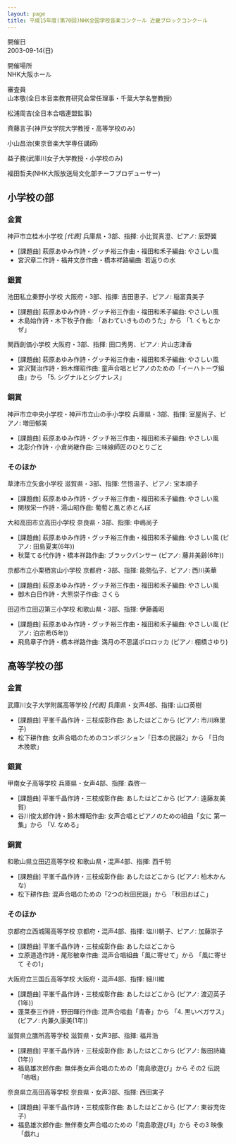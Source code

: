 ```yaml
---
layout: page
title: 平成15年度(第70回)NHK全国学校音楽コンクール 近畿ブロックコンクール
---
```

開催日  
2003-09-14(日)

開催場所  
NHK大阪ホール

審査員  
山本敬(全日本音楽教育研究会常任理事・千葉大学名誉教授)

松浦周吉(全日本合唱連盟監事)

斉藤言子(神戸女学院大学教授・高等学校のみ)

小山昌治(東京音楽大学専任講師)

益子務(武庫川女子大学教授・小学校のみ)

福田哲夫(NHK大阪放送局文化部チーフプロデューサー)

小学校の部
----------

### 金賞

<span class="choir-name">神戸市立桂木小学校</span> *\[代表\]*
兵庫県・3部、指揮: 小比賀真澄、ピアノ: 辰野翼
-   \[課題曲\] 萩原あゆみ作詩・グッチ裕三作曲・福田和禾子編曲: やさしい風
-   宮沢章二作詩・福井文彦作曲・橋本祥路編曲: 若返りの水

### 銀賞

<span class="choir-name">池田私立秦野小学校</span>
大阪府・3部、指揮: 吉田恵子、ピアノ: 稲富貴美子
-   \[課題曲\] 萩原あゆみ作詩・グッチ裕三作曲・福田和禾子編曲: やさしい風
-   木島始作詩・木下牧子作曲: 「あわていきもののうた」から 「1. くもとかぜ」

<span class="choir-name">関西創価小学校</span>
大阪府・3部、指揮: 田口秀男、ピアノ: 片山志津香
-   \[課題曲\] 萩原あゆみ作詩・グッチ裕三作曲・福田和禾子編曲: やさしい風
-   宮沢賢治作詩・鈴木輝昭作曲: 童声合唱とピアノのための「イーハトーヴ組曲」から 「5. シグナルとシグナレス」

### 銅賞

<span class="choir-name">神戸市立中央小学校・神戸市立山の手小学校</span>
兵庫県・3部、指揮: 室屋尚子、ピアノ: 増田郁美
-   \[課題曲\] 萩原あゆみ作詩・グッチ裕三作曲・福田和禾子編曲: やさしい風
-   北彰介作詩・小倉尚継作曲: 三味線師匠のひとりごと

### そのほか

<span class="choir-name">草津市立矢倉小学校</span>
滋賀県・3部、指揮: 竺悟温子、ピアノ: 宝本順子
-   \[課題曲\] 萩原あゆみ作詩・グッチ裕三作曲・福田和禾子編曲: やさしい風
-   関根栄一作詩・湯山昭作曲: 葡萄と風と赤とんぼ

<span class="choir-name">大和高田市立高田小学校</span>
奈良県・3部、指揮: 中嶋尚子
-   \[課題曲\] 萩原あゆみ作詩・グッチ裕三作曲・福田和禾子編曲: やさしい風 (ピアノ: 田島夏実(6年))
-   秋葉てる代作詩・橋本祥路作曲: ブラックパンサー (ピアノ: 藤井美齢(6年))

<span class="choir-name">京都市立小栗栖宮山小学校</span>
京都府・3部、指揮: 能勢弘子、ピアノ: 西川美華
-   \[課題曲\] 萩原あゆみ作詩・グッチ裕三作曲・福田和禾子編曲: やさしい風
-   御木白日作詩・大熊崇子作曲: さくら

<span class="choir-name">田辺市立田辺第三小学校</span>
和歌山県・3部、指揮: 伊藤義昭
-   \[課題曲\] 萩原あゆみ作詩・グッチ裕三作曲・福田和禾子編曲: やさしい風 (ピアノ: 泊宗希(5年))
-   飛鳥章子作詩・橋本祥路作曲: 満月の不思議ポロロッカ (ピアノ: 棚橋さゆり)

高等学校の部
------------

### 金賞

<span class="choir-name">武庫川女子大学附属高等学校</span> *\[代表\]*
兵庫県・女声4部、指揮: 山口英樹
-   \[課題曲\] 平峯千晶作詩・三枝成彰作曲: あしたはどこから (ピアノ: 市川麻里子)
-   松下耕作曲: 女声合唱のためのコンポジション「日本の民謡2」から 「日向木挽歌」

### 銀賞

<span class="choir-name">甲南女子高等学校</span>
兵庫県・女声4部、指揮: 森啓一
-   \[課題曲\] 平峯千晶作詩・三枝成彰作曲: あしたはどこから (ピアノ: 遠藤友美賀)
-   谷川俊太郎作詩・鈴木輝昭作曲: 女声合唱とピアノのための組曲「女に 第一集」から 「Ⅴ. なめる」

### 銅賞

<span class="choir-name">和歌山県立田辺高等学校</span>
和歌山県・混声4部、指揮: 西千明
-   \[課題曲\] 平峯千晶作詩・三枝成彰作曲: あしたはどこから (ピアノ: 柏木かんな)
-   松下耕作曲: 混声合唱のための「2つの秋田民謡」から 「秋田おばこ」

### そのほか

<span class="choir-name">京都府立西城陽高等学校</span>
京都府・混声4部、指揮: 塩川朝子、ピアノ: 加藤崇子
-   \[課題曲\] 平峯千晶作詩・三枝成彰作曲: あしたはどこから
-   立原道造作詩・尾形敏幸作曲: 混声合唱組曲「風に寄せて」から 「風に寄せて その1」

<span class="choir-name">大阪府立三国丘高等学校</span>
大阪府・混声4部、指揮: 細川維
-   \[課題曲\] 平峯千晶作詩・三枝成彰作曲: あしたはどこから (ピアノ: 渡辺英子(1年))
-   蓬莱泰三作詩・野田暉行作曲: 混声合唱曲「青春」から 「4. 黒いペガサス」 (ピアノ: 内兼久康美(1年))

<span class="choir-name">滋賀県立膳所高等学校</span>
滋賀県・女声3部、指揮: 福井浩
-   \[課題曲\] 平峯千晶作詩・三枝成彰作曲: あしたはどこから (ピアノ: 飯田詩織(1年))
-   福島雄次郎作曲: 無伴奏女声合唱のための「南島歌遊び」から その2 伝説「嗚咽」

<span class="choir-name">奈良県立高田高等学校</span>
奈良県・女声3部、指揮: 西田実子
-   \[課題曲\] 平峯千晶作詩・三枝成彰作曲: あしたはどこから (ピアノ: 東谷充佐子)
-   福島雄次郎作曲: 無伴奏女声合唱のための「南島歌遊びⅡ」から その3 映像「戯れ」
